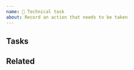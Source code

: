 ```yaml
---
name: 🔨 Technical task
about: Record an action that needs to be taken
---
```


<!-- A clear and concise description of what needs to be done. -->

## Tasks

<!--
- [ ] Do something
- [ ] Do another thing
  - [ ] And something else
-->

## Related

<!--
- Blocked by #123; blocks #456.
- Related to #789.
-->
